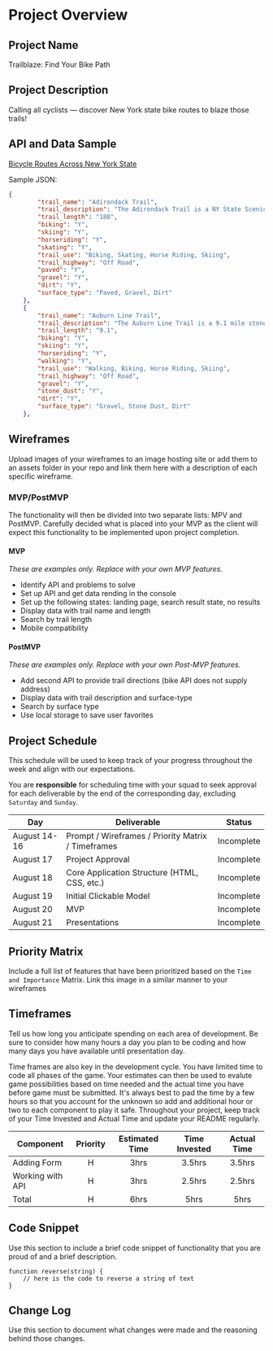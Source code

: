 # Project Overview

## Project Name

Trailblaze: Find Your Bike Path

## Project Description

Calling all cyclists — discover New York state bike routes to blaze those trails!

## API and Data Sample

[Bicycle Routes Across New York State](https://dev.socrata.com/foundry/data.ny.gov/7bg2-3faq)

Sample JSON:
```json
{
        "trail_name": "Adirondack Trail",
        "trail_description": "The Adirondack Trail is a NY State Scenic Byway.  Running from the southern to the northern border of the Adirondacks, there are plenty of roadside views through the Adirondack Park.",
        "trail_length": "188",
        "biking": "Y",
        "skiing": "Y",
        "horseriding": "Y",
        "skating": "Y",
        "trail_use": "Biking, Skating, Horse Riding, Skiing",
        "trail_highway": "Off Road",
        "paved": "Y",
        "gravel": "Y",
        "dirt": "Y",
        "surface_type": "Paved, Gravel, Dirt"
    },
    {
        "trail_name": "Auburn Line Trail",
        "trail_description": "The Auburn Line Trail is a 9.1 mile stone dust surface rail-trail which extends from Probst Road to Mertensia Road.",
        "trail_length": "9.1",
        "biking": "Y",
        "skiing": "Y",
        "horseriding": "Y",
        "walking": "Y",
        "trail_use": "Walking, Biking, Horse Riding, Skiing",
        "trail_highway": "Off Road",
        "gravel": "Y",
        "stone_dust": "Y",
        "dirt": "Y",
        "surface_type": "Gravel, Stone Dust, Dirt"
    },
```

## Wireframes

Upload images of your wireframes to an image hosting site or add them to an assets folder in your repo and link them here with a description of each specific wireframe.

### MVP/PostMVP

The functionality will then be divided into two separate lists: MPV and PostMVP.  Carefully decided what is placed into your MVP as the client will expect this functionality to be implemented upon project completion.  

#### MVP 
*These are examples only. Replace with your own MVP features.*

- Identify API and problems to solve 
- Set up API and get data rending in the console  
- Set up the following states: landing page, search result state, no results
- Display data with trail name and length 
- Search by trail length
- Mobile compatibility

#### PostMVP  
*These are examples only. Replace with your own Post-MVP features.*

- Add second API to provide trail directions (bike API does not supply address)
- Display data with trail description and surface-type
- Search by surface type
- Use local storage to save user favorites

## Project Schedule

This schedule will be used to keep track of your progress throughout the week and align with our expectations.  

You are **responsible** for scheduling time with your squad to seek approval for each deliverable by the end of the corresponding day, excluding `Saturday` and `Sunday`.

|  Day | Deliverable | Status
|---|---| ---|
|August 14-16| Prompt / Wireframes / Priority Matrix / Timeframes | Incomplete
|August 17| Project Approval | Incomplete
|August 18| Core Application Structure (HTML, CSS, etc.) | Incomplete
|August 19| Initial Clickable Model  | Incomplete
|August 20| MVP | Incomplete
|August 21| Presentations | Incomplete

## Priority Matrix

Include a full list of features that have been prioritized based on the `Time and Importance` Matrix.  Link this image in a similar manner to your wireframes

## Timeframes

Tell us how long you anticipate spending on each area of development. Be sure to consider how many hours a day you plan to be coding and how many days you have available until presentation day.

Time frames are also key in the development cycle.  You have limited time to code all phases of the game.  Your estimates can then be used to evalute game possibilities based on time needed and the actual time you have before game must be submitted. It's always best to pad the time by a few hours so that you account for the unknown so add and additional hour or two to each component to play it safe. Throughout your project, keep track of your Time Invested and Actual Time and update your README regularly.

| Component | Priority | Estimated Time | Time Invested | Actual Time |
| --- | :---: |  :---: | :---: | :---: |
| Adding Form | H | 3hrs| 3.5hrs | 3.5hrs |
| Working with API | H | 3hrs| 2.5hrs | 2.5hrs |
| Total | H | 6hrs| 5hrs | 5hrs |

## Code Snippet

Use this section to include a brief code snippet of functionality that you are proud of and a brief description.  

```
function reverse(string) {
	// here is the code to reverse a string of text
}
```

## Change Log
 Use this section to document what changes were made and the reasoning behind those changes. 
